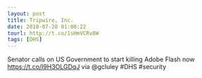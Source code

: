 ```yaml
---
layout: post
title: Tripwire, Inc.
date: 2018-07-28 01:00:22
tourl: http://t.co/1sHmVCRv8W
tags: [DHS]
---
```

Senator calls on US Government to start killing Adobe Flash now https://t.co/I9H3OLGDqJ via @gcluley #DHS #security